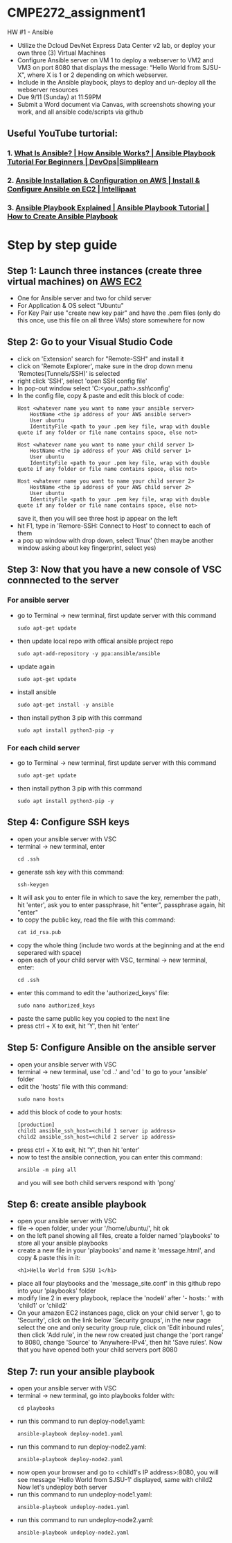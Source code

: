 # CMPE272_assignment1
HW #1 - Ansible
- Utilize the Dcloud DevNet Express Data Center v2 lab, or deploy your own three (3) Virtual Machines
- Configure Ansible server on VM 1 to deploy a webserver to VM2 and VM3 on port 8080 that displays the message: “Hello World from SJSU-X”, where X is 1 or 2 depending on which webserver.
- Include in the Ansible playbook, plays to deploy and un-deploy all the webserver resources
- Due 9/11 (Sunday) at 11:59PM
- Submit a Word document via Canvas, with screenshots showing your work, and all ansible code/scripts via github

## Useful YouTube turtorial:
### 1. [What Is Ansible? | How Ansible Works? | Ansible Playbook Tutorial For Beginners | DevOps|Simplilearn](https://www.youtube.com/watch?v=wgQ3rHFTM4E)

### 2. [Ansible Installation & Configuration on AWS | Install & Configure Ansible on EC2 | Intellipaat](https://www.youtube.com/watch?v=Km3BCQnV6sw)

### 3. [Ansible Playbook Explained | Ansible Playbook Tutorial | How to Create Ansible Playbook](https://www.youtube.com/watch?v=CXP-5XkBvWI)

# Step by step guide #

## Step 1: Launch three instances (create three virtual machines) on [AWS EC2]( https://console.aws.amazon.com/ec2/) 
  - One for Ansible server and two for child server
  - For Application & OS select "Ubuntu"
  - For Key Pair use "create new key pair" and have the .pem files (only do this once, use this file on all three VMs) store somewhere for now
## Step 2: Go to your Visual Studio Code
  - click on 'Extension' search for "Remote-SSH" and install it
  - click on 'Remote Explorer', make sure in the drop down menu 'Remotes(Tunnels/SSH)' is selected
  - right click 'SSH', select 'open SSH config file'
  - In pop-out window select 'C:<your_path>\.ssh\config'
  - In the config file, copy & paste and edit this block of code:
    ```linguist
    Host <whatever name you want to name your ansible server>
        HostName <the ip address of your AWS ansible server>
        User ubuntu
        IdentityFile <path to your .pem key file, wrap with double quote if any folder or file name contains space, else not>

    Host <whatever name you want to name your child server 1>
        HostName <the ip address of your AWS child server 1>
        User ubuntu
        IdentityFile <path to your .pem key file, wrap with double quote if any folder or file name contains space, else not>

    Host <whatever name you want to name your child server 2>
        HostName <the ip address of your AWS child server 2>
        User ubuntu
        IdentityFile <path to your .pem key file, wrap with double quote if any folder or file name contains space, else not>
    ```
    save it, then you will see three host ip appear on the left
  - hit F1, type in 'Remore-SSH: Connect to Host' to connect to each of them
  - a pop up window with drop down, select 'linux' (then maybe another window asking about key fingerprint, select yes)
## Step 3: Now that you have a new console of VSC connnected to the server
  ### For ansible server
  - go to Terminal -> new terminal, first update server with this command
    ```linguist
    sudo apt-get update
    ```
  - then update local repo with offical ansible project repo
    ```linguist
    sudo apt-add-repository -y ppa:ansible/ansible
    ```
  - update again
    ```linguist
    sudo apt-get update
    ```
  - install ansible
    ```linguist
    sudo apt-get install -y ansible
    ```
  - then install python 3 pip with this command
    ```linguist
    sudo apt install python3-pip -y
    ```
  ### For each child server
  - go to Terminal -> new terminal, first update server with this command
    ```linguist
    sudo apt-get update
    ```
  - then install python 3 pip with this command
    ```linguist
    sudo apt install python3-pip -y
    ```
## Step 4: Configure SSH keys
  - open your ansible server with VSC
  - terminal -> new terminal, enter
    ```linguist
    cd .ssh
    ```
  - generate ssh key with this command:
    ```linguist
    ssh-keygen
    ```
  - It will ask you to enter file in which to save the key, remember the path, hit 'enter', ask you to enter passphrase, hit "enter", passphrase again, hit "enter"
  - to copy the public key, read the file with this command:
    ```linguist
    cat id_rsa.pub
    ```
  - copy the whole thing (include two words at the beginning and at the end seperared with space)
  - open each of your child server with VSC, terminal -> new terminal, enter:
    ```linguist
    cd .ssh
    ```
  - enter this command to edit the 'authorized_keys' file:
    ```linguist
    sudo nano authorized_keys
    ```
  - paste the same public key you copied to the next line
  - press ctrl + X to exit, hit 'Y', then hit 'enter'
## Step 5: Configure Ansible on the ansible server
  - open your ansible server with VSC
  - terminal -> new terminal, use 'cd ..' and 'cd <folder name>' to go to your 'ansible' folder
  - edit the 'hosts' file with this command:
    ```linguist
    sudo nano hosts
    ```
  - add this block of code to your hosts:
    ```linguist
    [production]
    child1 ansible_ssh_host=<child 1 server ip address>
    child2 ansible_ssh_host=<child 2 server ip address>
    ```
  - press ctrl + X to exit, hit 'Y', then hit 'enter'
  - now to test the ansible connection, you can enter this command:
    ```linguist
    ansible -m ping all
    ```
    and you will see both child servers respond with 'pong'
## Step 6: create ansible playbook
  - open your ansible server with VSC
  - file -> open folder, under your '/home/ubuntu/', hit ok
  - on the left panel showing all files, create a folder named 'playbooks' to store all your ansible playbooks
  - create a new file in your 'playbooks' and name it 'message.html', and copy & paste this in it:
    ```linguist
    <h1>Hello World from SJSU 1</h1>
    ```
  - place all four playbooks and the 'message_site.conf' in this github repo into your 'playbooks' folder
  - modify line 2 in every playbook, replace the 'node#' after '- hosts: ' with 'child1' or 'child2'
  - On your amazon EC2 instances page, click on your child server 1, go to 'Security', click on the link below 'Security groups', in the new page select the one and only security group rule, click on 'Edit inbound rules', then click 'Add rule', in the new row created just change the 'port range' to 8080, change 'Source' to 'Anywhere-IPv4', then hit 'Save rules'. Now that you have opened both your child servers port 8080
## Step 7: run your ansible playbook
  - open your ansible server with VSC
  - terminal -> new terminal, go into playbooks folder with:
    ```linguist
    cd playbooks
    ```
  - run this command to run deploy-node1.yaml:
    ```linguist
    ansible-playbook deploy-node1.yaml
    ```
  - run this command to run deploy-node2.yaml:
    ```linguist
    ansible-playbook deploy-node2.yaml
    ```
  - now open your browser and go to <child1's IP address>:8080, you will see message 'Hello World from SJSU-1' displayed, same with child2
    Now let's undeploy both server
  - run this command to run undeploy-node1.yaml:
    ```linguist
    ansible-playbook undeploy-node1.yaml
    ```
  - run this command to run undeploy-node2.yaml:
    ```linguist
    ansible-playbook undeploy-node2.yaml
    ```
